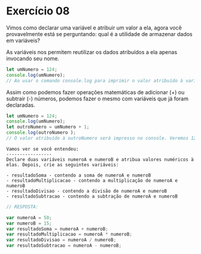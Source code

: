 

# Exercício 08

Vimos como declarar uma variável e atribuir um valor a ela, agora você provavelmente está se perguntando: qual é a utilidade de armazenar dados em variáveis?

As variáveis ​​nos permitem reutilizar os dados atribuídos a ela apenas invocando seu nome.

```JAVASCRIPT
let umNumero = 124;
console.log(umNumero);
// Ao usar o comando console.log para imprimir o valor atribuído à variável umNumero veremos no console o valor 124

```
Assim como podemos fazer operações matemáticas de adicionar (+) ou subtrair (-) números, podemos fazer o mesmo com variáveis ​​que já foram declaradas.

```JAVASCRIPT
let umNumero = 124;
console.log(umNumero);
let outroNumero = umNumero + 1;
console.log(outroNumero );
// O valor atribuído à outroNumero será impresso no console. Veremos 125. 
```
    Vamos ver se você entendeu: 
    -----------------
    Declare duas variáveis ​​numeroA e numeroB e atribua valores numéricos à elas. Depois, crie as seguintes variáveis:

    - resultadoSoma - contendo a soma de numeroA e numeroB
    - resultadoMultiplicacao - contendo a multiplicação de numeroA e numeroB
    - resultadoDivisao - contendo a divisão de numeroA e numeroB
    - resultadoSubtracao - contendo a subtração de numeroA e numeroB
    

```JAVASCRIPT
// RESPOSTA:

var numeroA = 50;
var numeroB = 15;
var resultadoSoma = numeroA + numeroB;
var resultadoMultiplicacao = numeroA * numeroB;
var resultadoDivisao = numeroA / numeroB;
var resultadoSubtracao = numeroA - numeroB;
```